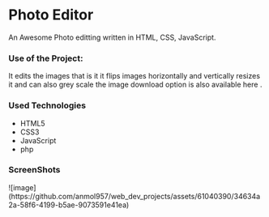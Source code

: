 <h1>Photo Editor</h1>

<p>An Awesome Photo editting written in HTML, CSS, JavaScript.</p>

### Use of the Project:

<p>It edits the images that is it it flips images horizontally and vertically resizes it and can also grey scale the image download option is also available here  . </p>

<h3>Used Technologies</h3>
<ul>
  <li>HTML5</li>
  <li>CSS3</li>
  <li>JavaScript</li>
  <li>php</li>

</ul>
<h3> ScreenShots </h3> 
![image](https://github.com/anmol957/web_dev_projects/assets/61040390/34634a2a-58f6-4199-b5ae-9073591e41ea)
<br>

